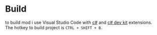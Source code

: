 # Build
to build mod i use Visual Studio Code with [c#](https://marketplace.visualstudio.com/items?itemName=ms-dotnettools.csharp) and [c# dev kit](https://marketplace.visualstudio.com/items?itemName=ms-dotnettools.csdevkit) extensions.
The hotkey to build project is `CTRL + SHIFT + B`.
